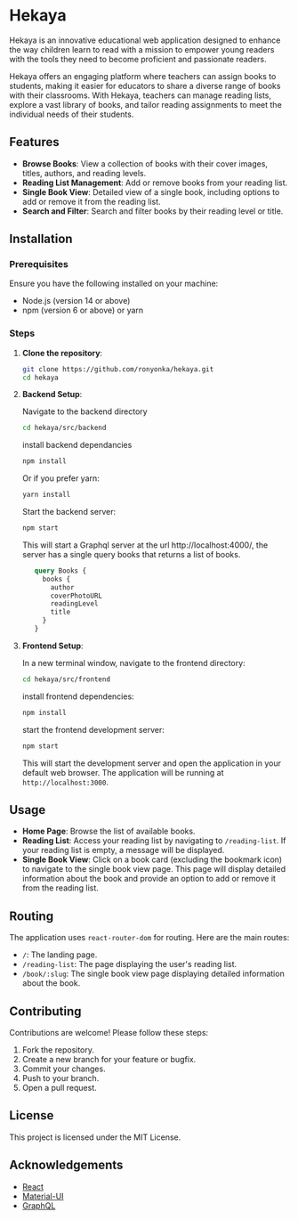 # Hekaya

Hekaya is an innovative educational web application designed to enhance the way children learn to read with a mission to empower young readers with the tools they need to become proficient and passionate readers. 

Hekaya offers an engaging platform where teachers can assign books to students, making it easier for educators to share a diverse range of books with their classrooms. With Hekaya, teachers can manage reading lists, explore a vast library of books, and tailor reading assignments to meet the individual needs of their students.

## Features

- **Browse Books**: View a collection of books with their cover images, titles, authors, and reading levels.
- **Reading List Management**: Add or remove books from your reading list.
- **Single Book View**: Detailed view of a single book, including options to add or remove it from the reading list.
- **Search and Filter**: Search and filter books by their reading level or title.

## Installation

### Prerequisites

Ensure you have the following installed on your machine:

- Node.js (version 14 or above)
- npm (version 6 or above) or yarn

### Steps

1. **Clone the repository**:

   ```bash
   git clone https://github.com/ronyonka/hekaya.git
   cd hekaya
   ```

2. **Backend Setup**:

   Navigate to the backend directory

   ```bash
   cd hekaya/src/backend
   ```
   install backend dependancies

   ```bash
   npm install
   ```

   Or if you prefer yarn:

   ```bash
   yarn install
   ```
   Start the backend server:
   ```bash
   npm start
   ```
   This will start a Graphql server at the url http://localhost:4000/, the server has a single query books that returns a list of books.
   ```graphql
      query Books {
        books {
          author
          coverPhotoURL
          readingLevel
          title
        }
      }
   ```
3. **Frontend Setup**:

   In a new terminal window, navigate to the frontend directory:
   ```bash
   cd hekaya/src/frontend
   ```
   install frontend dependencies:
   ```bash
   npm install
   ```
   start the frontend development server:
   ```bash
   npm start
   ```

   This will start the development server and open the application in your default web browser. The application will be running at `http://localhost:3000`.

## Usage

- **Home Page**: Browse the list of available books.
- **Reading List**: Access your reading list by navigating to `/reading-list`. If your reading list is empty, a message will be displayed.
- **Single Book View**: Click on a book card (excluding the bookmark icon) to navigate to the single book view page. This page will display detailed information about the book and provide an option to add or remove it from the reading list.

## Routing

The application uses `react-router-dom` for routing. Here are the main routes:

- `/`: The landing page.
- `/reading-list`: The page displaying the user's reading list.
- `/book/:slug`: The single book view page displaying detailed information about the book.

## Contributing

Contributions are welcome! Please follow these steps:

1. Fork the repository.
2. Create a new branch for your feature or bugfix.
3. Commit your changes.
4. Push to your branch.
5. Open a pull request.

## License

This project is licensed under the MIT License.

## Acknowledgements

- [React](https://reactjs.org/)
- [Material-UI](https://mui.com/)
- [GraphQL](https://graphql.org/)